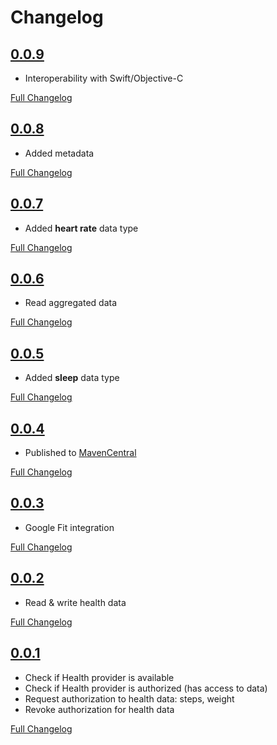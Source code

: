 # Changelog

## [0.0.9](https://github.com/vitoksmile/HealthKMP/releases/tag/0.0.9)

- Interoperability with Swift/Objective-C

[Full Changelog](https://github.com/vitoksmile/HealthKMP/compare/0.0.8...0.0.9)

## [0.0.8](https://github.com/vitoksmile/HealthKMP/releases/tag/0.0.8)

- Added metadata

[Full Changelog](https://github.com/vitoksmile/HealthKMP/compare/0.0.7...0.0.8)

## [0.0.7](https://github.com/vitoksmile/HealthKMP/releases/tag/0.0.7)

- Added **heart rate** data type

[Full Changelog](https://github.com/vitoksmile/HealthKMP/compare/0.0.6...0.0.7)

## [0.0.6](https://github.com/vitoksmile/HealthKMP/releases/tag/0.0.6)

- Read aggregated data

[Full Changelog](https://github.com/vitoksmile/HealthKMP/compare/0.0.5...0.0.6)

## [0.0.5](https://github.com/vitoksmile/HealthKMP/releases/tag/0.0.5)

- Added **sleep** data type

[Full Changelog](https://github.com/vitoksmile/HealthKMP/compare/0.0.4...0.0.5)

## [0.0.4](https://github.com/vitoksmile/HealthKMP/releases/tag/0.0.4)

- Published to [MavenCentral](https://central.sonatype.com/search?namespace=com.viktormykhailiv&name=health-kmp)

[Full Changelog](https://github.com/vitoksmile/HealthKMP/compare/v0.0.3...0.0.4)

## [0.0.3](https://github.com/vitoksmile/HealthKMP/releases/tag/v0.0.3)

- Google Fit integration

[Full Changelog](https://github.com/vitoksmile/HealthKMP/compare/v0.0.2...v0.0.3)

## [0.0.2](https://github.com/vitoksmile/HealthKMP/releases/tag/v0.0.2)

- Read & write health data

[Full Changelog](https://github.com/vitoksmile/HealthKMP/compare/v0.0.1...v0.0.2)

## [0.0.1](https://github.com/vitoksmile/HealthKMP/releases/tag/v0.0.1)

- Check if Health provider is available
- Check if Health provider is authorized (has access to data)
- Request authorization to health data: steps, weight
- Revoke authorization for health data

[Full Changelog](https://github.com/vitoksmile/HealthKMP/commits/v0.0.1)